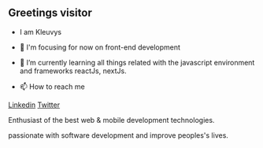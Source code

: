 <!---
Kleuvys/Kleuvys is a ✨ special ✨ repository because its `README.md` (this file) appears on your GitHub profile.
You can click the Preview link to take a look at your changes.
--->

## Greetings visitor

- I am Kleuvys
- 👀  I'm focusing for now on front-end development
- 🌱  I’m currently learning all things related with the javascript environment and frameworks reactJs, nextJs. 

- 📫 How to reach me

[Linkedin](https://www.linkedin.com/in/francisco-kleuvys-albuquerque-rocha-202ab312b/) [Twitter](https://twitter.com/kleuvys) 

Enthusiast of the best web & mobile development technologies.

passionate with software development and improve peoples's lives.
